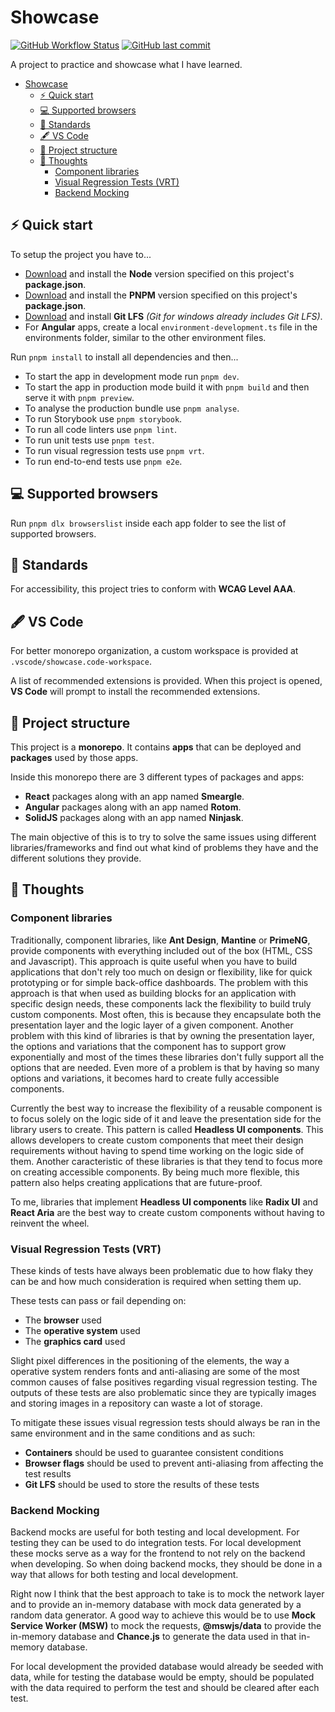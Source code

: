# Showcase

<!-- TODO: vrts -->
<!-- TODO: dockerfile -->
<!-- TODO: headed browser (vrt for example) -->
<!-- TODO: prebuild image (check devcontainer ci) -->
<!-- TODO: never open dev container in a windows file system always clone repository to a volume in docker -->
<!-- TODO: mention that dev containers in CI are not stable yet but should be used in the future -->

[![GitHub Workflow Status](https://img.shields.io/github/actions/workflow/status/QuietNatu/showcase/ci.yml?style=for-the-badge)](https://github.com/QuietNatu/showcase/actions/workflows/ci.yml) [![GitHub last commit](https://img.shields.io/github/last-commit/QuietNatu/showcase?style=for-the-badge)](https://github.com/QuietNatu/showcase/branches/all)

A project to practice and showcase what I have learned.

- [Showcase](#showcase)
  - [⚡️ Quick start](#️-quick-start)
  - [💻 Supported browsers](#-supported-browsers)
  - [📝 Standards](#-standards)
  - [🖋️ VS Code](#️-vs-code)
  - [🧱 Project structure](#-project-structure)
  - [💭 Thoughts](#-thoughts)
    - [Component libraries](#component-libraries)
    - [Visual Regression Tests (VRT)](#visual-regression-tests-vrt)
    - [Backend Mocking](#backend-mocking)

## ⚡️ Quick start

To setup the project you have to...

- [Download](https://nodejs.org/en/) and install the **Node** version specified on this project's **package.json**.
- [Download](https://pnpm.io/) and install the **PNPM** version specified on this project's **package.json**.
- [Download](https://git-lfs.com/) and install **Git LFS** _(Git for windows already includes Git LFS)_.
- For **Angular** apps, create a local `environment-development.ts` file in the environments folder, similar to the other environment files.

Run `pnpm install` to install all dependencies and then...

- To start the app in development mode run `pnpm dev`.
- To start the app in production mode build it with `pnpm build` and then serve it with `pnpm preview`.
- To analyse the production bundle use `pnpm analyse`.
- To run Storybook use `pnpm storybook`.
- To run all code linters use `pnpm lint`.
- To run unit tests use `pnpm test`.
- To run visual regression tests use `pnpm vrt`.
- To run end-to-end tests use `pnpm e2e`.

## 💻 Supported browsers

Run `pnpm dlx browserslist` inside each app folder to see the list of supported browsers.

## 📝 Standards

For accessibility, this project tries to conform with **WCAG Level AAA**.

## 🖋️ VS Code

For better monorepo organization, a custom workspace is provided at `.vscode/showcase.code-workspace`.

A list of recommended extensions is provided. When this project is opened, **VS Code** will prompt to install the recommended extensions.

## 🧱 Project structure

This project is a **monorepo**. It contains **apps** that can be deployed and **packages** used by those apps.

Inside this monorepo there are 3 different types of packages and apps:

- **React** packages along with an app named **Smeargle**.
- **Angular** packages along with an app named **Rotom**.
- **SolidJS** packages along with an app named **Ninjask**.

The main objective of this is to try to solve the same issues using different libraries/frameworks and find out what kind of problems they have and the different solutions they provide.

## 💭 Thoughts

### Component libraries

Traditionally, component libraries, like **Ant Design**, **Mantine** or **PrimeNG**, provide components with everything included out of the box (HTML, CSS and Javascript). This approach is quite useful when you have to build applications that don't rely too much on design or flexibility, like for quick prototyping or for simple back-office dashboards. The problem with this approach is that when used as building blocks for an application with specific design needs, these components lack the flexibility to build truly custom components. Most often, this is because they encapsulate both the presentation layer and the logic layer of a given component. Another problem with this kind of libraries is that by owning the presentation layer, the options and variations that the component has to support grow exponentially and most of the times these libraries don't fully support all the options that are needed. Even more of a problem is that by having so many options and variations, it becomes hard to create fully accessible components.

Currently the best way to increase the flexibility of a reusable component is to focus solely on the logic side of it and leave the presentation side for the library users to create. This pattern is called **Headless UI components**. This allows developers to create custom components that meet their design requirements without having to spend time working on the logic side of them. Another caracteristic of these libraries is that they tend to focus more on creating accessible components. By being much more flexible, this pattern also helps creating applications that are future-proof.

To me, libraries that implement **Headless UI components** like **Radix UI** and **React Aria** are the best way to create custom components without having to reinvent the wheel.

### Visual Regression Tests (VRT)

These kinds of tests have always been problematic due to how flaky they can be and how much consideration is required when setting them up.

These tests can pass or fail depending on:

- The **browser** used
- The **operative system** used
- The **graphics card** used

Slight pixel differences in the positioning of the elements, the way a operative system renders fonts and anti-aliasing are some of the most common causes of false positives regarding visual regression testing. The outputs of these tests are also problematic since they are typically images and storing images in a repository can waste a lot of storage.

To mitigate these issues visual regression tests should always be ran in the same environment and in the same conditions and as such:

- **Containers** should be used to guarantee consistent conditions
- **Browser flags** should be used to prevent anti-aliasing from affecting the test results
- **Git LFS** should be used to store the results of these tests

### Backend Mocking

Backend mocks are useful for both testing and local development. For testing they can be used to do integration tests. For local development these mocks serve as a way for the frontend to not rely on the backend when developing. So when doing backend mocks, they should be done in a way that allows for both testing and local development.

Right now I think that the best approach to take is to mock the network layer and to provide an in-memory database with mock data generated by a random data generator. A good way to achieve this would be to use **Mock Service Worker (MSW)** to mock the requests, **@mswjs/data** to provide the in-memory database and **Chance.js** to generate the data used in that in-memory database.

For local development the provided database would already be seeded with data, while for testing the database would be empty, should be populated with the data required to perform the test and should be cleared after each test.
